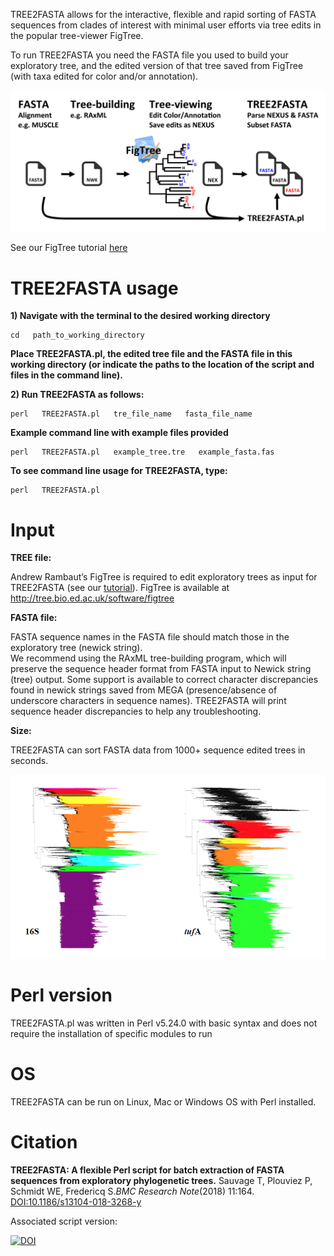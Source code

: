 
TREE2FASTA allows for the interactive, flexible and rapid sorting of FASTA sequences from clades of interest with minimal user efforts via tree edits in the popular tree-viewer FigTree.

To run TREE2FASTA you need the FASTA file you used to build your exploratory tree, and the edited version of that tree saved from FigTree (with taxa edited for color and/or annotation).

![Screenshot](figs/img4git.png)

See our FigTree tutorial [here](FigTree_Tutorial.pdf)

# TREE2FASTA usage

**1) Navigate with the terminal to the desired working directory**

```
cd   path_to_working_directory
```

**Place TREE2FASTA.pl, the edited tree file and the FASTA file in this working directory
(or indicate the paths to the location of the script and files in the command line).** 

**2) Run TREE2FASTA as follows:**

```
perl   TREE2FASTA.pl   tre_file_name   fasta_file_name
``` 

**Example command line with example files provided**

```
perl   TREE2FASTA.pl   example_tree.tre   example_fasta.fas
```

**To see command line usage for TREE2FASTA, type:**

```
perl   TREE2FASTA.pl
```

# Input

**TREE file:**

Andrew Rambaut’s FigTree is required to edit exploratory trees as input for TREE2FASTA (see our [tutorial](FigTree_Tutorial.pdf)).
FigTree is available at http://tree.bio.ed.ac.uk/software/figtree

**FASTA file:**

FASTA sequence names in the FASTA file should match those in the exploratory tree (newick string).   
We recommend using the RAxML tree-building program, which will preserve the sequence header format from FASTA input to Newick string (tree) output. Some support is available to correct character discrepancies found in newick strings saved from MEGA (presence/absence of underscore characters in sequence names). TREE2FASTA will print sequence header discrepancies to help any troubleshooting.

**Size:**

TREE2FASTA can sort FASTA data from 1000+ sequence edited trees in seconds.

![Screenshot](figs/bigtrees.png)

# Perl version

TREE2FASTA.pl was written in Perl v5.24.0 with basic syntax and does not require the installation of specific modules to run

# OS

TREE2FASTA can be run on Linux, Mac or Windows OS with Perl installed. 

# Citation

**TREE2FASTA: A flexible Perl script for batch extraction of FASTA sequences from exploratory phylogenetic trees.**
Sauvage T, Plouviez P, Schmidt WE, Fredericq S._BMC Research Note_(2018) 11:164. 
[DOI:10.1186/s13104-018-3268-y](https://doi.org/10.1186/s13104-018-3268-y)

Associated script version:

[![DOI](https://zenodo.org/badge/122100035.svg)](https://zenodo.org/badge/latestdoi/122100035)
